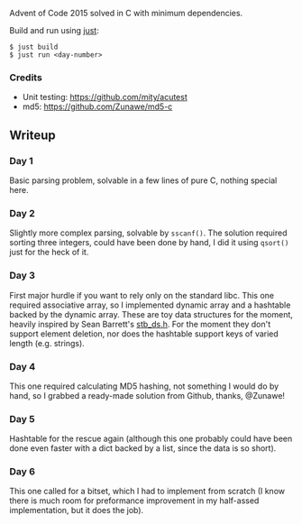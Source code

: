 Advent of Code 2015 solved in C with minimum dependencies.

Build and run using [just](https://just.systems/man/en/):

```
$ just build
$ just run <day-number>
```

### Credits
- Unit testing: https://github.com/mity/acutest
- md5: https://github.com/Zunawe/md5-c

## Writeup

### Day 1

Basic parsing problem, solvable in a few lines of pure C, nothing special here.

### Day 2

Slightly more complex parsing, solvable by `sscanf()`. The solution required
sorting three integers, could have been done by hand, I did it using `qsort()`
just for the heck of it.

### Day 3
First major hurdle if you want to rely only on the standard libc. This one required associative array, so I implemented dynamic array and a hashtable backed by the dynamic array. These are toy data structures for the moment, heavily inspired by Sean Barrett's [stb_ds.h](https://github.com/nothings/stb/blob/master/stb_ds.h). For the moment they don't support element deletion, nor does the hashtable support keys of varied length (e.g. strings).

### Day 4

This one required calculating MD5 hashing, not something I would do by hand, so I grabbed a ready-made solution from Github, thanks, @Zunawe!

### Day 5

Hashtable for the rescue again (although this one probably could have been done even faster with a dict backed by a list, since the data is so short).

### Day 6

This one called for a bitset, which I had to implement from scratch (I know there is much room for preformance improvement in my half-assed implementation, but it does the job).
